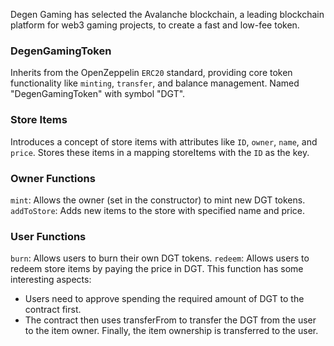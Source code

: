 Degen Gaming has selected the Avalanche blockchain, a leading blockchain platform for web3 gaming projects, to create a fast and low-fee token.

### DegenGamingToken

Inherits from the OpenZeppelin `ERC20` standard, providing core token functionality like `minting`, `transfer`, and balance management. Named "DegenGamingToken" with symbol "DGT".

### Store Items

Introduces a concept of store items with attributes like `ID`, `owner`, `name`, and `price`.
Stores these items in a mapping storeItems with the `ID` as the key.

### Owner Functions

`mint`: Allows the owner (set in the constructor) to mint new DGT tokens.
`addToStore`: Adds new items to the store with specified name and price.

### User Functions

`burn`: Allows users to burn their own DGT tokens.
`redeem`: Allows users to redeem store items by paying the price in DGT. This function has some interesting aspects:

- Users need to approve spending the required amount of DGT to the contract first.
- The contract then uses transferFrom to transfer the DGT from the user to the item owner.
  Finally, the item ownership is transferred to the user.
